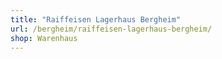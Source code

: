 ```yaml
---
title: "Raiffeisen Lagerhaus Bergheim"
url: /bergheim/raiffeisen-lagerhaus-bergheim/
shop: Warenhaus
---
```


